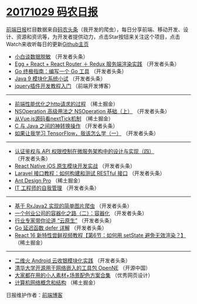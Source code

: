 # [20171029 码农日报](https://toutiao.qdkfweb.cn/date/2017/10/29)

[前端日报](https://qdkfweb.cn/c/news)栏目数据来自[码农头条](https://toutiao.qdkfweb.cn/)（我开发的爬虫），每日分享前端、移动开发、设计、资源和资讯等，为开发者提供动力，点击Star按钮来关注这个项目，点击Watch来收听每日的更新[Github主页](https://github.com/kujian/frontendDaily)
* [小白谈数据脱敏](https://toutiao.qdkfweb.cn/54888.html) （开发者头条）
* [Egg + React + React Router ＋ Redux 服务端渲染实践](https://toutiao.qdkfweb.cn/54889.html) （开发者头条）
* [Go 终极指南：编写一个 Go 工具](https://toutiao.qdkfweb.cn/54881.html) （开发者头条）
* [Java 9 模块化系统小试](https://toutiao.qdkfweb.cn/54893.html) （开发者头条）
* [jquery插件开发教程入门](https://toutiao.qdkfweb.cn/54909.html) （前端开发博客）

***
* [前端性能优化之http请求的过程](https://toutiao.qdkfweb.cn/54870.html) （稀土掘金）
* [NSOperation 高级用法之 NSOperation 基础（上）](https://toutiao.qdkfweb.cn/54887.html) （开发者头条）
* [从Vue.js源码看nextTick机制](https://toutiao.qdkfweb.cn/54871.html) （稀土掘金）
* [C 与 Java 之间的神转换操作](https://toutiao.qdkfweb.cn/54878.html) （开发者头条）
* [如果让我学习 TensorFlow，我该怎么学（一）](https://toutiao.qdkfweb.cn/54879.html) （开发者头条）

***
* [认证鉴权与 API 权限控制在微服务架构中的设计与实现（四）](https://toutiao.qdkfweb.cn/54891.html) （开发者头条）
* [React Native iOS 原生模块开发实战](https://toutiao.qdkfweb.cn/54892.html) （开发者头条）
* [Laravel 接口教程：如何构建和测试 RESTful 接口](https://toutiao.qdkfweb.cn/54882.html) （开发者头条）
* [Ant Design Pro](https://toutiao.qdkfweb.cn/54868.html) （稀土掘金）
* [IT 工程师的自我管理](https://toutiao.qdkfweb.cn/54884.html) （开发者头条）

***
* [基于 RxJava2 实现的简单图片爬虫](https://toutiao.qdkfweb.cn/54885.html) （开发者头条）
* [一个创业公司的容器化之路（二）：容器化](https://toutiao.qdkfweb.cn/54877.html) （开发者头条）
* [行业专家带你论道 “云原生”](https://toutiao.qdkfweb.cn/54890.html) （开发者头条）
* [Go 延迟函数 defer 详解](https://toutiao.qdkfweb.cn/54880.html) （开发者头条）
* [React 16 新特性尝鲜视频教程【第6节：如何用 setState 避免无效渲染？】](https://toutiao.qdkfweb.cn/54867.html) （稀土掘金）

***
* [二维火 Android 云收银模块化实践](https://toutiao.qdkfweb.cn/54883.html) （开发者头条）
* [清华大学开源用于网络嵌入的工具包 OpenNE](https://toutiao.qdkfweb.cn/54910.html) （开源中国）
* [大家都在用的小人素材+场景配色方案合集](https://toutiao.qdkfweb.cn/54911.html) （优秀网页设计）
* [计算机网络概念和结构](https://toutiao.qdkfweb.cn/54869.html) （稀土掘金）

日报维护作者：[前端博客](https://qdkfweb.cn/) 